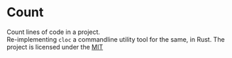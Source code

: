 # Count

Count lines of code in a project.  
Re-implementing `cloc` a commandline utility tool for the same, in Rust.
The project is licensed under the [MIT](LICENSE)  
